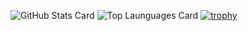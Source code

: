 ![GitHub Stats Card](https://github-readme-stats-wizlite.vercel.app/api?username=wizlite&theme=transparent)
![Top Launguages Card](https://github-readme-stats.vercel.app/api/top-langs/?username=wizlite)
[![trophy](https://github-profile-trophy.vercel.app/?username=WiZLite)](https://github.com/ryo-ma/github-profile-trophy)
